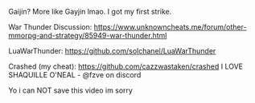 Gaijin? More like Gayjin lmao. I got my first strike.



War Thunder Discussion: https://www.unknowncheats.me/forum/other-mmorpg-and-strategy/85949-war-thunder.html

LuaWarThunder: https://github.com/solchanel/LuaWarThunder

Crashed (my cheat): https://github.com/cazzwastaken/crashed
I LOVE SHAQUILLE O'NEAL - @fzve on discord

Yo i can NOT save this video im sorry